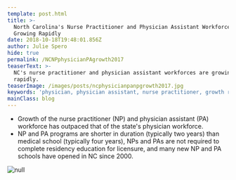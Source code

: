```yaml
---
template: post.html
title: >-
  North Carolina's Nurse Practitioner and Physician Assistant Workforces are
  Growing Rapidly
date: 2018-10-18T19:48:01.856Z
author: Julie Spero
hide: true
permalink: /NCNPphysicianPAgrowth2017
teaserText: >-
  NC's nurse practitioner and physician assistant workforces are growing
  rapidly. 
teaserImage: /images/posts/ncphysicianpanpgrowth2017.jpg
keywords: 'physician, physician assistant, nurse practitioner, growth rate'
mainClass: blog
---
```

* Growth of the nurse practitioner (NP) and physician assistant (PA) workforce has outpaced that of the state's physician workforce.
* NP and PA programs are shorter in duration (typically two years) than medical school (typically four years), NPs and PAs are not required to complete residency education for licensure, and many new NP and PA schools have opened in NC since 2000.

![null](/images/posts/ncphysicianpanpgrowth2017.jpg)
